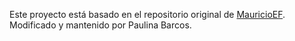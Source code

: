 Este proyecto está basado en el repositorio original de [MauricioEF](https://github.com/usuario-original).
Modificado y mantenido por Paulina Barcos.
